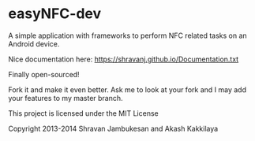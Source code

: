 easyNFC-dev
===========

A simple application with frameworks to perform NFC related tasks on an Android device.

Nice documentation here: https://shravanj.github.io/Documentation.txt

Finally open-sourced!

Fork it and make it even better. Ask me to look at your fork and I may add your features to my master branch. 

This project is licensed under the MIT License

Copyright 2013-2014 Shravan Jambukesan and Akash Kakkilaya

